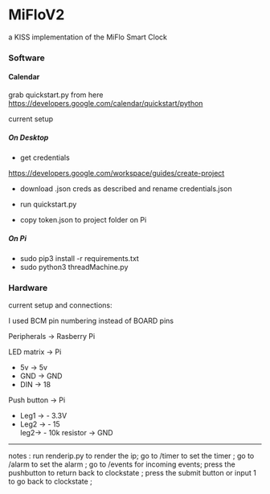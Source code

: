 # MiFloV2
a KISS implementation of the MiFlo Smart Clock

### Software
#### Calendar

grab quickstart.py from here
https://developers.google.com/calendar/quickstart/python

current setup 

##### On Desktop

- get credentials 

https://developers.google.com/workspace/guides/create-project

- download .json creds as described and rename credentials.json

- run quickstart.py 

- copy token.json to project folder on Pi 

##### On Pi

- sudo pip3 install -r requirements.txt
- sudo python3 threadMachine.py


### Hardware
current setup and connections:

I used BCM pin numbering instead of BOARD pins


Peripherals -> Rasberry Pi

LED matrix -> Pi

- 5v -> 5v
- GND -> GND
- DIN -> 18

Push button -> Pi

- Leg1 -> - 3.3V
- Leg2 -> - 15
       <br />leg2-> - 10k resistor -> GND







----
notes :  run renderip.py to render the ip;  go to /timer to set the timer ; go to /alarm to set the alarm ; go to /events for incoming events; press the pushbutton to return back to clockstate ; press the submit button or input 1 to go back to clockstate ;

